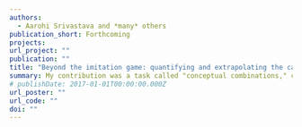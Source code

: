 ```yaml
---
authors:
  - Aarohi Srivastava and *many* others 
publication_short: Forthcoming
projects:
url_project: ""
publication: ""
title: "Beyond the imitation game: quantifying and extrapolating the capabilities of language models"
summary: My contribution was a task called "conceptual combinations," created together with Raphaël Millière, Catherine Stinson, and Dimitri Coehlo Mollo
# publishDate: 2017-01-01T00:00:00.000Z
url_poster: ""
url_code: ""
doi: ""
---
```


